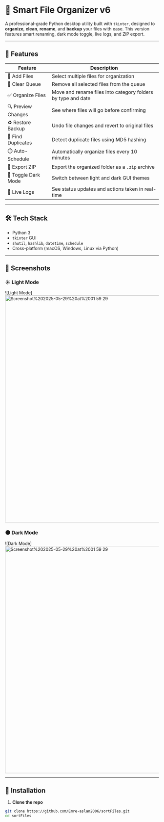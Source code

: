 # 🧠 Smart File Organizer v6

A professional-grade Python desktop utility built with `tkinter`, designed to **organize**, **clean**, **rename**, and **backup** your files with ease. This version features smart renaming, dark mode toggle, live logs, and ZIP export.

---

## 🚀 Features

| Feature              | Description                                                                 |
|---------------------|-----------------------------------------------------------------------------|
| 📂 Add Files         | Select multiple files for organization                                      |
| 🧹 Clear Queue       | Remove all selected files from the queue                                    |
| ✅ Organize Files    | Move and rename files into category folders by type and date                |
| 🔍 Preview Changes   | See where files will go before confirming                                   |
| ♻️ Restore Backup    | Undo file changes and revert to original files                              |
| 🧬 Find Duplicates   | Detect duplicate files using MD5 hashing                                    |
| ⏱️ Auto-Schedule     | Automatically organize files every 10 minutes                               |
| 🧳 Export ZIP        | Export the organized folder as a `.zip` archive                             |
| 🌙 Toggle Dark Mode  | Switch between light and dark GUI themes                                    |
| 📜 Live Logs         | See status updates and actions taken in real-time                          |

---

## 🛠️ Tech Stack

- Python 3
- `tkinter` GUI
- `shutil`, `hashlib`, `datetime`, `schedule`
- Cross-platform (macOS, Windows, Linux via Python)

---

## 📸 Screenshots

### ☀️ Light Mode
![Light Mode]<img width="741" alt="Screenshot%202025-05-29%20at%2001 59 29" src="https://github.com/user-attachments/assets/1fd1ee12-ea35-4c02-925b-6223e03944a6" />


### 🌑 Dark Mode
![Dark Mode]<img width="741" alt="Screenshot%202025-05-29%20at%2001 59 29" src="https://github.com/user-attachments/assets/7b4bb794-4861-47e1-8d36-36e8889841ea" />


---

## 💾 Installation

1. **Clone the repo**
```bash
git clone https://github.com/Emre-aslan2006/sortFiles.git
cd sortFiles

